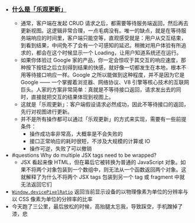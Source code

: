 - ### [什么是「乐观更新」](https://juejin.cn/post/6850037265125605389)
	- 通常，客户端在发起 CRUD 请求之后，都需要等待服务端返回，然后再去更新视图。这逻辑非常合理，一点毛病没有。唯一的缺点，就是在等待服务端响应的时间里，客户端只能空等，直观感受就是：用户从交互结束，到看到结果，中间免不了会有一个可感知的延迟。稍微对用户体验有所追求的，都会在这个时候显示一个 Loading，让用户知道系统还在运行。
	- 如果你体验过 Google 家的产品，你一定会惊叹于其交互的响应速度，那种按下按钮之后立刻得到结果的快感，就好像一切都发生在本地，根本不用等待接口响应一样。Google 之所以能做到这种程度，并不是因为它是 Google —— 一个掌握着浏览器、网络协议、V8 引擎等核心技术的互联网巨头。人家的方案非常简单：真就是不等待接口返回，请求发出去的同时，直接就把交互的结果体现到视图上。
	- 这就是「乐观更新」：客户端假设请求必然成功，因此不等待接口的返回，先行对视图进行更新。
	- 并不是所有操作都可以通过「乐观更新」的方式来实现，需要有一些前提条件：
		- 操作成功率非常高，大概率是不会失败的
		- 接口正常响应的耗时很短，不涉及大规模的计算或 IO
		- 操作可逆，失败了可以撤销
- #questions Why do multiple JSX tags need to be wrapped?
	- JSX 看起来像 HTML，但在幕后它被转换为普通的 JavaScript 对象。如果不将两个对象包装到一个数组中，则无法从一个函数返回两个对象。这就解释了为什么不将两个 JSX tags 包装到另一个 tag 或 fragment 中就无法返回它们
- [`Window.devicePixelRatio`](https://developer.mozilla.org/en-US/docs/Web/API/Window/devicePixelRatio) 返回当前显示设备的以物理像素为单位的分辨率与以 CSS 像素为单位的分辨率的比率
- 今天跑了三公里，最后放松的时候，高抬腿太忘我，导致踩空，手机蹭掉了漆，悲